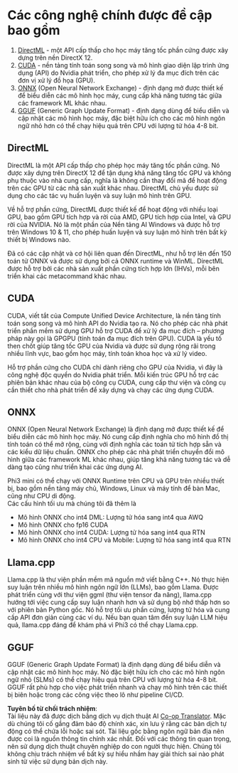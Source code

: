 <!--
CO_OP_TRANSLATOR_METADATA:
{
  "original_hash": "9841486ba4cf2590fabe609b925b00eb",
  "translation_date": "2025-05-09T08:27:14+00:00",
  "source_file": "md/01.Introduction/01/01.Understandingtech.md",
  "language_code": "vi"
}
-->
# Các công nghệ chính được đề cập bao gồm

1. [DirectML](https://learn.microsoft.com/windows/ai/directml/dml?WT.mc_id=aiml-138114-kinfeylo) - một API cấp thấp cho học máy tăng tốc phần cứng được xây dựng trên nền DirectX 12.
2. [CUDA](https://blogs.nvidia.com/blog/what-is-cuda-2/) - nền tảng tính toán song song và mô hình giao diện lập trình ứng dụng (API) do Nvidia phát triển, cho phép xử lý đa mục đích trên các đơn vị xử lý đồ họa (GPU).
3. [ONNX](https://onnx.ai/) (Open Neural Network Exchange) - định dạng mở được thiết kế để biểu diễn các mô hình học máy, cung cấp khả năng tương tác giữa các framework ML khác nhau.
4. [GGUF](https://github.com/ggerganov/ggml/blob/master/docs/gguf.md) (Generic Graph Update Format) - định dạng dùng để biểu diễn và cập nhật các mô hình học máy, đặc biệt hữu ích cho các mô hình ngôn ngữ nhỏ hơn có thể chạy hiệu quả trên CPU với lượng tử hóa 4-8 bit.

## DirectML

DirectML là một API cấp thấp cho phép học máy tăng tốc phần cứng. Nó được xây dựng trên DirectX 12 để tận dụng khả năng tăng tốc GPU và không phụ thuộc vào nhà cung cấp, nghĩa là không cần thay đổi mã để hoạt động trên các GPU từ các nhà sản xuất khác nhau. DirectML chủ yếu được sử dụng cho các tác vụ huấn luyện và suy luận mô hình trên GPU.

Về hỗ trợ phần cứng, DirectML được thiết kế để hoạt động với nhiều loại GPU, bao gồm GPU tích hợp và rời của AMD, GPU tích hợp của Intel, và GPU rời của NVIDIA. Nó là một phần của Nền tảng AI Windows và được hỗ trợ trên Windows 10 & 11, cho phép huấn luyện và suy luận mô hình trên bất kỳ thiết bị Windows nào.

Đã có các cập nhật và cơ hội liên quan đến DirectML, như hỗ trợ lên đến 150 toán tử ONNX và được sử dụng bởi cả ONNX runtime và WinML. DirectML được hỗ trợ bởi các nhà sản xuất phần cứng tích hợp lớn (IHVs), mỗi bên triển khai các metacommand khác nhau.

## CUDA

CUDA, viết tắt của Compute Unified Device Architecture, là nền tảng tính toán song song và mô hình API do Nvidia tạo ra. Nó cho phép các nhà phát triển phần mềm sử dụng GPU hỗ trợ CUDA để xử lý đa mục đích – phương pháp này gọi là GPGPU (tính toán đa mục đích trên GPU). CUDA là yếu tố then chốt giúp tăng tốc GPU của Nvidia và được sử dụng rộng rãi trong nhiều lĩnh vực, bao gồm học máy, tính toán khoa học và xử lý video.

Hỗ trợ phần cứng cho CUDA chỉ dành riêng cho GPU của Nvidia, vì đây là công nghệ độc quyền do Nvidia phát triển. Mỗi kiến trúc GPU hỗ trợ các phiên bản khác nhau của bộ công cụ CUDA, cung cấp thư viện và công cụ cần thiết cho nhà phát triển để xây dựng và chạy các ứng dụng CUDA.

## ONNX

ONNX (Open Neural Network Exchange) là định dạng mở được thiết kế để biểu diễn các mô hình học máy. Nó cung cấp định nghĩa cho mô hình đồ thị tính toán có thể mở rộng, cùng với định nghĩa các toán tử tích hợp sẵn và các kiểu dữ liệu chuẩn. ONNX cho phép các nhà phát triển chuyển đổi mô hình giữa các framework ML khác nhau, giúp tăng khả năng tương tác và dễ dàng tạo cũng như triển khai các ứng dụng AI.

Phi3 mini có thể chạy với ONNX Runtime trên CPU và GPU trên nhiều thiết bị, bao gồm nền tảng máy chủ, Windows, Linux và máy tính để bàn Mac, cũng như CPU di động.  
Các cấu hình tối ưu mà chúng tôi đã thêm là

- Mô hình ONNX cho int4 DML: Lượng tử hóa sang int4 qua AWQ  
- Mô hình ONNX cho fp16 CUDA  
- Mô hình ONNX cho int4 CUDA: Lượng tử hóa sang int4 qua RTN  
- Mô hình ONNX cho int4 CPU và Mobile: Lượng tử hóa sang int4 qua RTN  

## Llama.cpp

Llama.cpp là thư viện phần mềm mã nguồn mở viết bằng C++. Nó thực hiện suy luận trên nhiều mô hình ngôn ngữ lớn (LLMs), bao gồm Llama. Được phát triển cùng với thư viện ggml (thư viện tensor đa năng), llama.cpp hướng tới việc cung cấp suy luận nhanh hơn và sử dụng bộ nhớ thấp hơn so với phiên bản Python gốc. Nó hỗ trợ tối ưu phần cứng, lượng tử hóa và cung cấp API đơn giản cùng các ví dụ. Nếu bạn quan tâm đến suy luận LLM hiệu quả, llama.cpp đáng để khám phá vì Phi3 có thể chạy Llama.cpp.

## GGUF

GGUF (Generic Graph Update Format) là định dạng dùng để biểu diễn và cập nhật các mô hình học máy. Nó đặc biệt hữu ích cho các mô hình ngôn ngữ nhỏ (SLMs) có thể chạy hiệu quả trên CPU với lượng tử hóa 4-8 bit. GGUF rất phù hợp cho việc phát triển nhanh và chạy mô hình trên các thiết bị biên hoặc trong các công việc theo lô như pipeline CI/CD.

**Tuyên bố từ chối trách nhiệm**:  
Tài liệu này đã được dịch bằng dịch vụ dịch thuật AI [Co-op Translator](https://github.com/Azure/co-op-translator). Mặc dù chúng tôi cố gắng đảm bảo độ chính xác, xin lưu ý rằng các bản dịch tự động có thể chứa lỗi hoặc sai sót. Tài liệu gốc bằng ngôn ngữ bản địa nên được coi là nguồn thông tin chính xác nhất. Đối với các thông tin quan trọng, nên sử dụng dịch thuật chuyên nghiệp do con người thực hiện. Chúng tôi không chịu trách nhiệm về bất kỳ sự hiểu nhầm hay giải thích sai nào phát sinh từ việc sử dụng bản dịch này.
